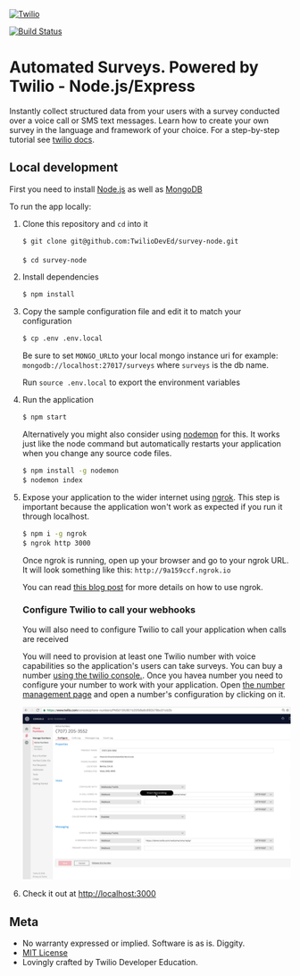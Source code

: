 <a href="https://www.twilio.com">
  <img src="https://static0.twilio.com/marketing/bundles/marketing/img/logos/wordmark-red.svg" alt="Twilio" width="250" />
</a>

[![Build Status](https://travis-ci.org/TwilioDevEd/survey-node.svg?branch=next-gen)](https://travis-ci.org/TwilioDevEd/survey-node)

# Automated Surveys. Powered by Twilio - Node.js/Express

Instantly collect structured data from your users with a survey conducted over a voice call or SMS text messages. Learn how to create your own survey in the language and framework of your choice. For a step-by-step tutorial see [twilio docs](https://www.twilio.com/docs/howto/walkthrough/automated-survey/node/express).

## Local development

First you need to install [Node.js](http://nodejs.org/) as well as [MongoDB](https://www.mongodb.org/)

To run the app locally:

1. Clone this repository and `cd` into it

   ```bash
   $ git clone git@github.com:TwilioDevEd/survey-node.git

   $ cd survey-node
   ```

1. Install dependencies

    ```bash
    $ npm install
    ```

1. Copy the sample configuration file and edit it to match your configuration

   ```bash
   $ cp .env .env.local
   ```
   Be sure to set `MONGO_URL`to your local mongo instance uri for example:
   `mongodb://localhost:27017/surveys` where `surveys` is the db name.

   Run `source .env.local` to export the environment variables

1. Run the application

    ```bash
    $ npm start
    ```
    Alternatively you might also consider using [nodemon](https://github.com/remy/nodemon) for this. It works just like
    the node command but automatically restarts your application when you change any source code files.

    ```bash
    $ npm install -g nodemon
    $ nodemon index
    ```
1. Expose your application to the wider internet using [ngrok](http://ngrok.com). This step
   is important because the application won't work as expected if you run it through
   localhost.

   ```bash
   $ npm i -g ngrok
   $ ngrok http 3000
   ```

   Once ngrok is running, open up your browser and go to your ngrok URL. It will
   look something like this: `http://9a159ccf.ngrok.io`

   You can read [this blog post](https://www.twilio.com/blog/2015/09/6-awesome-reasons-to-use-ngrok-when-testing-webhooks.html)
   for more details on how to use ngrok.

   ### Configure Twilio to call your webhooks

   You will also need to configure Twilio to call your application when calls are received

   You will need to provision at least one Twilio number with voice capabilities
   so the application's users can take surveys. You can buy a number [using the twilio console.](https://www.twilio.com/user/account/phone-numbers/search). Once you havea number you need to configure your number to work with your application. Open [the number management page](https://www.twilio.com/user/account/phone-numbers/incoming) and open a number's configuration by clicking on it.

   ![Configure Voice](public/webhook-screen-cap.gif)


1. Check it out at [http://localhost:3000](http://localhost:3000)

## Meta

* No warranty expressed or implied. Software is as is. Diggity.
* [MIT License](http://www.opensource.org/licenses/mit-license.html)
* Lovingly crafted by Twilio Developer Education.

